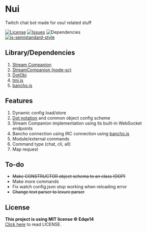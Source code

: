 # Nui

Twitch chat bot made for osu! related stuff

[![License](https://img.shields.io/github/license/Edqe14/NuiBot?style=for-the-badge)](https://github.com/Edqe14/NuiBot/blob/main/LICENSE) [![Issues](https://img.shields.io/github/issues/Edqe14/NuiBot?style=for-the-badge)](https://github.com/Edqe14/osu-np/issues) ![Dependencies](https://img.shields.io/david/Edqe14/NuiBot?style=for-the-badge)  
[![js-semistandard-style](https://raw.githubusercontent.com/standard/semistandard/master/badge.svg)](https://github.com/standard/semistandard)

## Library/Dependencies

 1. [Stream Companion](https://github.com/Piotrekol/StreamCompanion)
 2. [StreamCompanion (node-sc)](https://npmjs.com/package/streamcompanion)
 3. [DotObj](https://github.com/Edqe14/osu-np/blob/main/src/modules/DotObj.js)
 4. [tmi.js](https://npmjs.com/package/tmi.js)
 5. [bancho.js](https://npmjs.com/package/bancho.js)

## Features

 1. Dynamic config load/store
 2. [Dot notation](https://npmjs.com/package/object-path) and common object config scheme
 3. Stream Companion implementation using its built-in WebSocket endpoints
 4. Bancho connection using IRC connection using [bancho.js](https://npmjs.com/package/bancho.js)
 5. Module/external commands
 6. Command type (chat, cli, all)
 7. Map request

## To-do

- ~~Make CONSTRUCTOR object schema to an class (OOP)~~
- Make more commands
- Fix watch config.json stop working when reloading error
- ~~Change text parser to lexure parser~~

## License

**This project is using MIT license © Edqe14**  
[Click here](https://github.com/Edqe14/osu-np/blob/main/LICENSE) to read LICENSE.
